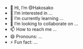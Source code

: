 - 👋 Hi, I’m @Hakosako
- 👀 I’m interested in ...
- 🌱 I’m currently learning ...
- 💞️ I’m looking to collaborate on ...
- 📫 How to reach me ...
- 😄 Pronouns: ...
- ⚡ Fun fact: ...

<!---
Hakosako/Hakosako is a ✨ special ✨ repository because its `README.md` (this file) appears on your GitHub profile.
You can click the Preview link to take a look at your changes.
--->
